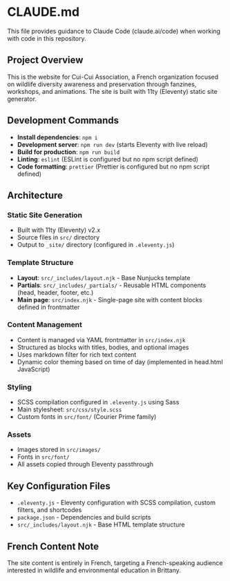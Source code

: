 # CLAUDE.md

This file provides guidance to Claude Code (claude.ai/code) when working with code in this repository.

## Project Overview

This is the website for Cui-Cui Association, a French organization focused on wildlife diversity awareness and preservation through fanzines, workshops, and animations. The site is built with 11ty (Eleventy) static site generator.

## Development Commands

- **Install dependencies**: `npm i`
- **Development server**: `npm run dev` (starts Eleventy with live reload)
- **Build for production**: `npm run build`
- **Linting**: `eslint` (ESLint is configured but no npm script defined)
- **Code formatting**: `prettier` (Prettier is configured but no npm script defined)

## Architecture

### Static Site Generation
- Built with 11ty (Eleventy) v2.x
- Source files in `src/` directory
- Output to `_site/` directory (configured in `.eleventy.js`)

### Template Structure
- **Layout**: `src/_includes/layout.njk` - Base Nunjucks template
- **Partials**: `src/_includes/_partials/` - Reusable HTML components (head, header, footer, etc.)
- **Main page**: `src/index.njk` - Single-page site with content blocks defined in frontmatter

### Content Management
- Content is managed via YAML frontmatter in `src/index.njk`
- Structured as blocks with titles, bodies, and optional images
- Uses markdown filter for rich text content
- Dynamic color theming based on time of day (implemented in head.html JavaScript)

### Styling
- SCSS compilation configured in `.eleventy.js` using Sass
- Main stylesheet: `src/css/style.scss`
- Custom fonts in `src/font/` (Courier Prime family)

### Assets
- Images stored in `src/images/`
- Fonts in `src/font/`
- All assets copied through Eleventy passthrough

## Key Configuration Files

- `.eleventy.js` - Eleventy configuration with SCSS compilation, custom filters, and shortcodes
- `package.json` - Dependencies and build scripts
- `src/_includes/layout.njk` - Base HTML template structure

## French Content Note

The site content is entirely in French, targeting a French-speaking audience interested in wildlife and environmental education in Brittany.